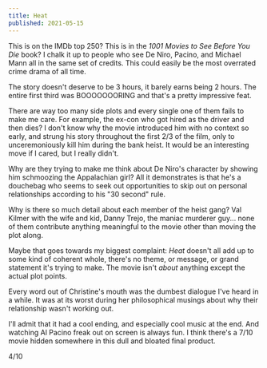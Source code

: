 ```yaml
---
title: Heat
published: 2021-05-15
---
```


This is on the IMDb top 250? This is in the _1001 Movies to See Before You Die_ book? I chalk it up to people who see De Niro, Pacino, and Michael Mann all in the same set of credits. This could easily be the most overrated crime drama of all time.

The story doesn't deserve to be 3 hours, it barely earns being 2 hours. The entire first third was BOOOOOOORING and that's a pretty impressive feat.

There are way too many side plots and every single one of them fails to make me care. For example, the ex-con who got hired as the driver and then dies? I don't know why the movie introduced him with no context so early, and strung his story throughout the first 2/3 of the film, only to unceremoniously kill him during the bank heist. It would be an interesting move if I cared, but I really didn't.

Why are they trying to make me think about De Niro's character by showing him schmoozing the Appalachian girl? All it demonstrates is that he's a douchebag who seems to seek out opportunities to skip out on personal relationships according to his "30 second" rule.

Why is there so much detail about each member of the heist gang? Val Kilmer with the wife and kid, Danny Trejo, the maniac murderer guy... none of them contribute anything meaningful to the movie other than moving the plot along.

Maybe that goes towards my biggest complaint: _Heat_ doesn't all add up to some kind of coherent whole, there's no theme, or message, or grand statement it's trying to make. The movie isn't _about_ anything except the actual plot points.

Every word out of Christine's mouth was the dumbest dialogue I've heard in a while. It was at its worst during her philosophical musings about why their relationship wasn't working out.

I'll admit that it had a cool ending, and especially cool music at the end. And watching Al Pacino freak out on screen is always fun. I think there's a 7/10 movie hidden somewhere in this dull and bloated final product.

4/10
